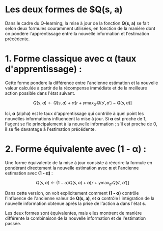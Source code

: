 # Les deux formes de **$Q(s, a)**

Dans le cadre du Q-learning, la mise à jour de la fonction **Q(s, a)** se fait selon deux formules couramment utilisées, en fonction de la manière dont on pondère l'apprentissage entre la nouvelle information et l'estimation précédente.

# 1. Forme classique avec **α** (taux d'apprentissage) :
Cette forme pondère la différence entre l'ancienne estimation et la nouvelle valeur calculée à partir de la récompense immédiate et de la meilleure action possible dans l'état suivant.

$$Q(s, a) \leftarrow Q(s, a) + \alpha \left[ r + \gamma \max_{a'} Q(s', a') - Q(s, a) \right]$$

Ici, **α** (alpha) est le taux d'apprentissage qui contrôle à quel point les nouvelles informations influencent la mise à jour. Si **α** est proche de 1, l'agent se fie principalement à la nouvelle information ; s'il est proche de 0, il se fie davantage à l'estimation précédente.

# 2. Forme équivalente avec **(1 - α)** :
Une forme équivalente de la mise à jour consiste à réécrire la formule en pondérant directement la nouvelle estimation avec **α** et l'ancienne estimation avec **(1 - α)** :

$$Q(s, a) \leftarrow (1 - \alpha) Q(s, a) + \alpha \left[ r + \gamma \max_{a'} Q(s', a') \right]$$

Dans cette version, on voit explicitement comment **(1 - α)** contrôle l'influence de l'ancienne valeur de **Q(s, a)**, et **α** contrôle l'intégration de la nouvelle information obtenue après la prise de l'action **a** dans l'état **s**.

Les deux formes sont équivalentes, mais elles montrent de manière différente la combinaison de la nouvelle information et de l'estimation passée.
